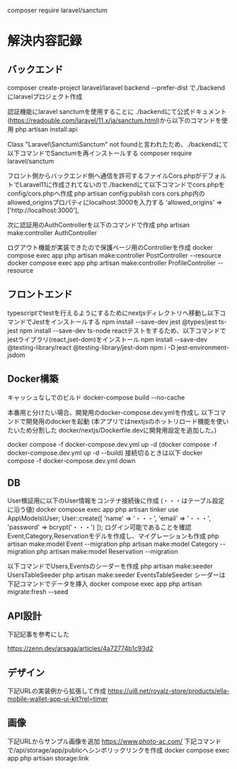 composer require laravel/sanctum

# 解決内容記録

## バックエンド

composer create-project laravel/laravel backend --prefer-dist
で./backendにlaravelプロジェクト作成

認証機能にlaravel sanctumを使用することに
./backendにて公式ドキュメント(https://readouble.com/laravel/11.x/ja/sanctum.html)から以下のコマンドを使用
php artisan install:api

Class "Laravel\Sanctum\Sanctum" not foundと言われたため、./backendにて以下コマンドでSanctumを再インストールする
composer require laravel/sanctum

フロント側からバックエンド側へ通信を許可するファイルCors.phpがデフォルトでLaravel11に作成されてないので./backendにて以下コマンドでcors.phpをconfig/cors.phpへ作成
php artisan config:publish cors
cors.php内のallowed_originsプロパティにlocalhost:3000を入力する
'allowed_origins' => ['http://localhost:3000'],

次に認証用のAuthControllerを以下のコマンドで作成
php artisan make:controller AuthController

ログアウト機能が実装できたので保護ページ用のControllerを作成
docker compose exec app php artisan make:controller PostController --resource
docker compose exec app php artisan make:controller ProfileController --resource

## フロントエンド

typescriptでtestを行えるようにするためにnextjsディレクトリへ移動し以下コマンドでJestをインストールする
npm install --save-dev jest @types/jest ts-jest
npm install --save-dev ts-node
reactテストをするため、以下コマンドでjestライブラリ(react,jset-dom)をインストール
npm install --save-dev @testing-library/react @testing-library/jest-dom
npm i -D jest-environment-jsdom

## Docker構築

キャッシュなしでのビルド
docker-compose build --no-cache

本番用と分けたい場合、開発用のdocker-compose.dev.ymlを作成し
以下コマンドで開発用のdockerを起動
(本アプリではnextjsのホットリロード機能を使いたいため分割した
docker/nextjs/Dockerfile.devに開発用設定を追加した。)

docker compose -f docker-compose.dev.yml up -d
(docker compose -f docker-compose.dev.yml up -d --build)
接続切るときは以下
docker compose -f docker-compose.dev.yml down

## DB

User検証用に以下のUser情報をコンテナ接続後に作成
(・・・はテーブル設定に沿う値)
docker compose exec app php artisan tinker
use App\Models\User;
User::create([
'name' => '・・・',
'email' => '・・・',
'password' => bcrypt('・・・')
]);
ログイン可能であることを確認
Event,Category,Reservationモデルを作成し、マイグレーションも作成
php artisan make:model Event --migration
php artisan make:model Category --migration
php artisan make:model Reservation --migration

以下コマンドでUsers,Eventsのシーダーを作成
php artisan make:seeder UsersTableSeeder
php artisan make:seeder EventsTableSeeder
シーダーは下記コマンドでデータを挿入
docker compose exec app php artisan migrate:fresh --seed

## API設計

下記記事を参考にした

https://zenn.dev/arsaga/articles/4a72774b1c93d2

## デザイン
下記URLの実装例から拡張して作成
https://ui8.net/royalz-store/products/ella-mobile-wallet-app-ui-kit?rel=timer

## 画像
下記URLからサンプル画像を追加
https://www.photo-ac.com/
下記コマンドで/api/storage/app/publicへシンボリックリンクを作成
docker compose exec app php artisan storage:link